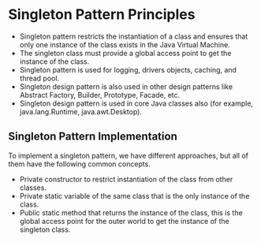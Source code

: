# Singleton Pattern Principles

- Singleton pattern restricts the instantiation of a class and ensures that only one instance of the class exists in the Java Virtual Machine.
- The singleton class must provide a global access point to get the instance of the class.
- Singleton pattern is used for logging, drivers objects, caching, and thread pool.
- Singleton design pattern is also used in other design patterns like Abstract Factory, Builder, Prototype, Facade, etc.
- Singleton design pattern is used in core Java classes also (for example, java.lang.Runtime, java.awt.Desktop).


## Singleton Pattern Implementation

To implement a singleton pattern, we have different approaches, but all of them have the following common concepts.

- Private constructor to restrict instantiation of the class from other classes.
- Private static variable of the same class that is the only instance of the class.
- Public static method that returns the instance of the class, this is the global access point for the outer world to get the instance of the singleton class.